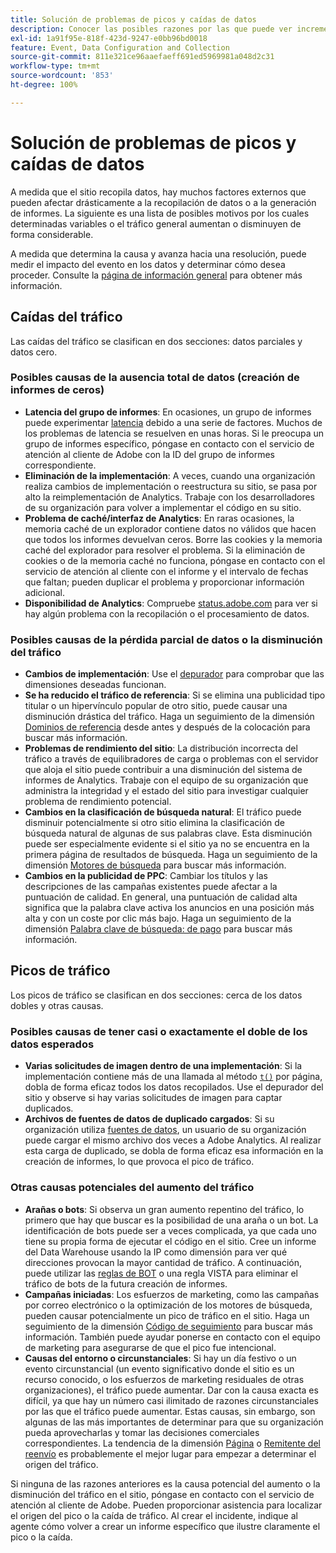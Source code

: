 ```yaml
---
title: Solución de problemas de picos y caídas de datos
description: Conocer las posibles razones por las que puede ver incrementos o disminuciones drásticos en los informes de tendencias.
exl-id: 1a91f95e-818f-423d-9247-e0bb96bd0018
feature: Event, Data Configuration and Collection
source-git-commit: 811e321ce96aaefaeff691ed5969981a048d2c31
workflow-type: tm+mt
source-wordcount: '853'
ht-degree: 100%

---
```


# Solución de problemas de picos y caídas de datos

A medida que el sitio recopila datos, hay muchos factores externos que pueden afectar drásticamente a la recopilación de datos o a la generación de informes. La siguiente es una lista de posibles motivos por los cuales determinadas variables o el tráfico general aumentan o disminuyen de forma considerable.

A medida que determina la causa y avanza hacia una resolución, puede medir el impacto del evento en los datos y determinar cómo desea proceder. Consulte la [página de información general](overview.md) para obtener más información.

## Caídas del tráfico

Las caídas del tráfico se clasifican en dos secciones: datos parciales y datos cero.

### Posibles causas de la ausencia total de datos (creación de informes de ceros)

* **Latencia del grupo de informes**: En ocasiones, un grupo de informes puede experimentar [latencia](../latency.md) debido a una serie de factores. Muchos de los problemas de latencia se resuelven en unas horas. Si le preocupa un grupo de informes específico, póngase en contacto con el servicio de atención al cliente de Adobe con la ID del grupo de informes correspondiente.
* **Eliminación de la implementación**: A veces, cuando una organización realiza cambios de implementación o reestructura su sitio, se pasa por alto la reimplementación de Analytics. Trabaje con los desarrolladores de su organización para volver a implementar el código en su sitio.
* **Problema de caché/interfaz de Analytics**: En raras ocasiones, la memoria caché de un explorador contiene datos no válidos que hacen que todos los informes devuelvan ceros. Borre las cookies y la memoria caché del explorador para resolver el problema. Si la eliminación de cookies o de la memoria caché no funciona, póngase en contacto con el servicio de atención al cliente con el informe y el intervalo de fechas que faltan; pueden duplicar el problema y proporcionar información adicional.
* **Disponibilidad de Analytics**: Compruebe [status.adobe.com](https://status.adobe.com/products/1173/es) para ver si hay algún problema con la recopilación o el procesamiento de datos.

### Posibles causas de la pérdida parcial de datos o la disminución del tráfico

* **Cambios de implementación**: Use el [depurador](/help/implement/validate/debugger.md) para comprobar que las dimensiones deseadas funcionan.
* **Se ha reducido el tráfico de referencia**: Si se elimina una publicidad tipo titular o un hipervínculo popular de otro sitio, puede causar una disminución drástica del tráfico. Haga un seguimiento de la dimensión [Dominios de referencia](/help/components/dimensions/referring-domain.md) desde antes y después de la colocación para buscar más información.
* **Problemas de rendimiento del sitio**: La distribución incorrecta del tráfico a través de equilibradores de carga o problemas con el servidor que aloja el sitio puede contribuir a una disminución del sistema de informes de Analytics. Trabaje con el equipo de su organización que administra la integridad y el estado del sitio para investigar cualquier problema de rendimiento potencial.
* **Cambios en la clasificación de búsqueda natural**: El tráfico puede disminuir potencialmente si otro sitio elimina la clasificación de búsqueda natural de algunas de sus palabras clave. Esta disminución puede ser especialmente evidente si el sitio ya no se encuentra en la primera página de resultados de búsqueda. Haga un seguimiento de la dimensión [Motores de búsqueda](/help/components/dimensions/search-engine.md) para buscar más información.
* **Cambios en la publicidad de PPC**: Cambiar los títulos y las descripciones de las campañas existentes puede afectar a la puntuación de calidad. En general, una puntuación de calidad alta significa que la palabra clave activa los anuncios en una posición más alta y con un coste por clic más bajo. Haga un seguimiento de la dimensión [Palabra clave de búsqueda: de pago](/help/components/dimensions/search-keyword.md) para buscar más información.

## Picos de tráfico

Los picos de tráfico se clasifican en dos secciones: cerca de los datos dobles y otras causas.

### Posibles causas de tener casi o exactamente el doble de los datos esperados

* **Varias solicitudes de imagen dentro de una implementación**: Si la implementación contiene más de una llamada al método [`t()`](/help/implement/vars/functions/t-method.md) por página, dobla de forma eficaz todos los datos recopilados. Use el depurador del sitio y observe si hay varias solicitudes de imagen para captar duplicados.
* **Archivos de fuentes de datos de duplicado cargados**: Si su organización utiliza [fuentes de datos](/help/import/data-sources/overview.md), un usuario de su organización puede cargar el mismo archivo dos veces a Adobe Analytics. Al realizar esta carga de duplicado, se dobla de forma eficaz esa información en la creación de informes, lo que provoca el pico de tráfico.

### Otras causas potenciales del aumento del tráfico

* **Arañas o bots**: Si observa un gran aumento repentino del tráfico, lo primero que hay que buscar es la posibilidad de una araña o un bot. La identificación de bots puede ser a veces complicada, ya que cada uno tiene su propia forma de ejecutar el código en el sitio. Cree un informe del Data Warehouse usando la IP como dimensión para ver qué direcciones provocan la mayor cantidad de tráfico. A continuación, puede utilizar las [reglas de BOT](/help/admin/admin/c-manage-report-suites/c-edit-report-suites/general/bot-removal/bot-rules.md) o una regla VISTA para eliminar el tráfico de bots de la futura creación de informes.
* **Campañas iniciadas**: Los esfuerzos de marketing, como las campañas por correo electrónico o la optimización de los motores de búsqueda, pueden causar potencialmente un pico de tráfico en el sitio. Haga un seguimiento de la dimensión [Código de seguimiento](/help/components/dimensions/tracking-code.md) para buscar más información. También puede ayudar ponerse en contacto con el equipo de marketing para asegurarse de que el pico fue intencional.
* **Causas del entorno o circunstanciales**: Si hay un día festivo o un evento circunstancial (un evento significativo donde el sitio es un recurso conocido, o los esfuerzos de marketing residuales de otras organizaciones), el tráfico puede aumentar. Dar con la causa exacta es difícil, ya que hay un número casi ilimitado de razones circunstanciales por las que el tráfico puede aumentar. Estas causas, sin embargo, son algunas de las más importantes de determinar para que su organización pueda aprovecharlas y tomar las decisiones comerciales correspondientes. La tendencia de la dimensión [Página](/help/components/dimensions/page.md) o [Remitente del reenvío](/help/components/dimensions/referrer.md) es probablemente el mejor lugar para empezar a determinar el origen del tráfico.

Si ninguna de las razones anteriores es la causa potencial del aumento o la disminución del tráfico en el sitio, póngase en contacto con el servicio de atención al cliente de Adobe. Pueden proporcionar asistencia para localizar el origen del pico o la caída de tráfico. Al crear el incidente, indique al agente cómo volver a crear un informe específico que ilustre claramente el pico o la caída.
